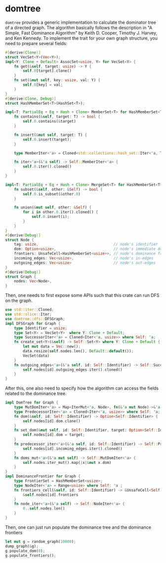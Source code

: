 # domtree

`domtree` provides a generic implementation to calculate the dominator tree of
a directed graph. The algorithm basically follows the description in
"A Simple, Fast Dominance Algorithm" by Keith D. Cooper, Timothy J. Harvey, and Ken Kennedy.
To implement the trait for your own graph structure, you need to prepare several fields:
```rust
#[derive(Clone)]
struct VecSet<Y>(Vec<Y>);
impl<Y: Clone + Default> AssocSet<usize, Y> for VecSet<Y> {
    fn get(&self, target: usize) -> Y {
        self.0[target].clone()
    }
    fn set(&mut self, key: usize, val: Y) {
        self.0[key] = val;
    }
}
#[derive(Clone, Debug)]
struct HashMemberSet<T>(HashSet<T>);

impl<T: PartialEq + Eq + Hash + Clone> MemberSet<T> for HashMemberSet<T> {
    fn contains(&self, target: T) -> bool {
        self.0.contains(&target)
    }

    fn insert(&mut self, target: T) {
        self.0.insert(target);
    }

    type MemberIter<'a> = Cloned<std::collections::hash_set::Iter<'a, T>> where Self : 'a;

    fn iter<'a>(&'a self) -> Self::MemberIter<'a> {
        self.0.iter().cloned()
    }
}

impl<T: PartialEq + Eq + Hash + Clone> MergeSet<T> for HashMemberSet<T> {
    fn subset(&self, other: &Self) -> bool {
        self.0.is_subset(&other.0)
    }

    fn union(&mut self, other: &Self) {
        for i in other.0.iter().cloned() {
            self.0.insert(i);
        }
    }
}
#[derive(Debug)]
struct Node {
    tag: usize,                                  // node's identifier
    dom: Option<usize>,                          // node's immediate dominator
    frontiers: UnsafeCell<HashMemberSet<usize>>, // node's dominance frontiers
    incoming_edges: Vec<usize>,                  // node's in-edges
    outgoing_edges: Vec<usize>                   // node's out-edges
}
#[derive(Debug)]
struct Graph {
    nodes: Vec<Node>,
}
```
Then, one needs to first expose some APIs such that this crate can run DFS on the graph.
```rust
use std::iter::Cloned;
use std::slice::Iter;
use domtree::dfs::DFSGraph;
impl DFSGraph for Graph {
    type Identifier = usize;
    type Set<Y> = VecSet<Y>  where Y: Clone + Default;
    type SuccessorIter<'a> = Cloned<Iter<'a, usize>> where Self: 'a;
    fn create_set<Y>(&self) -> Self::Set<Y> where Y: Clone + Default {
        let mut data = Vec::new();
        data.resize(self.nodes.len(), Default::default());
        VecSet(data)
    }
    fn outgoing_edges<'a>(&'a self, id: Self::Identifier) -> Self::SuccessorIter<'a> {
        self.nodes[id].outgoing_edges.iter().cloned()
    }
}
```
After this, one also need to specify how the algorithm can access the fields related to the
dominance tree.
```rust
impl DomTree for Graph {
    type MutDomIter<'a> = Map<IterMut<'a, Node>, fn(&'a mut Node)->&'a mut Option<usize>> where Self: 'a;
    type PredecessorIter<'a> = Cloned<Iter<'a, usize>> where Self: 'a;
    fn dom(&self, id: Self::Identifier) -> Option<Self::Identifier> {
        self.nodes[id].dom.clone()
    }
    fn set_dom(&mut self, id: Self::Identifier, target: Option<Self::Identifier>) {
        self.nodes[id].dom = target;
    }
    fn predecessor_iter<'a>(&'a self, id: Self::Identifier) -> Self::PredecessorIter<'a> {
        self.nodes[id].incoming_edges.iter().cloned()
    }
    fn doms_mut<'a>(&'a mut self) -> Self::MutDomIter<'a> {
        self.nodes.iter_mut().map(|x|&mut x.dom)
    }
}
impl DominanceFrontier for Graph {
    type FrontierSet = HashMemberSet<usize>;
    type NodeIter<'a> = Range<usize> where Self: 'a ;
    fn frontiers_cell(&self, id: Self::Identifier) -> &UnsafeCell<Self::FrontierSet> {
        &self.nodes[id].frontiers
    }
    fn node_iter<'a>(&'a self) -> Self::NodeIter<'a> {
        0..self.nodes.len()
    }
}
```
Then, one can just run populate the dominance tree and the dominance frontiers
```rust
let mut g = random_graph(10000);
dump_graph(&g);
g.populate_dom(0);
g.populate_frontiers();
```